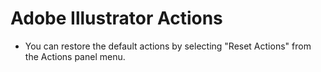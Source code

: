 # Adobe Illustrator Actions

- You can restore the default actions by selecting  "Reset Actions" from the Actions panel menu.
